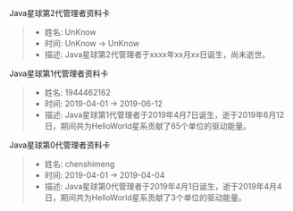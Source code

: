 Java星球第2代管理者资料卡
> - 姓名: UnKnow
> - 时间: UnKnow -> UnKnow
> - 描述: Java星球第2代管理者于xxxx年xx月xx日诞生，尚未逝世。

Java星球第1代管理者资料卡
> - 姓名: 1944462162
> - 时间: 2019-04-01 -> 2019-06-12
> - 描述: Java星球第1代管理者于2019年4月7日诞生，逝于2019年6月12日，期间共为HelloWorld星系贡献了65个单位的驱动能量。

Java星球第0代管理者资料卡
> - 姓名: chenshimeng
> - 时间: 2019-04-01 -> 2019-04-04
> - 描述: Java星球第0代管理者于2019年4月1日诞生，逝于2019年4月4日，期间共为HelloWorld星系贡献了3个单位的驱动能量。